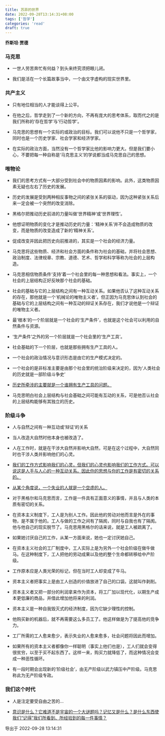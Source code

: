 ```yaml
---
title: 苏菲的世界
date: 2022-09-28T13:14:31+08:00
tags: ['哲学']
categories: 'read'
draft: true
---
```


**乔斯坦·贾德**


### 马克思

* 一世人劳苦奔忙有何益？到头来终究须把眼儿闭。

* 我们是活在一个长篇故事当中，一个由文字虚构的现实世界里。


### 共产主义

* 只有地位相当的人才能谈得上公平。

* 在他之后，哲学走到了一个新的方向，不再有庞大的思考体系，取而代之的是我们所称的‘存在哲学’与‘行动哲学’。

* 马克思的思想有一个实际的或政治的目标。我们可以说他不只是一个哲学家，同时也是一个历史学家、社会学家和经济学家。

* 在实际的政治方面，当然没有一个哲学家比他的影响力更大。但是我们要小心，不要把每一种自称是‘马克思主义’的学说都当成马克思自己的思想。


### 唯物论

* 我们的思考方式有一大部分受到社会中的物质因素的影响。此外，这类物质因素无疑也左右了历史的发展。

* 历史的发展是受到两种相反事物之间的紧张关系的驱动，因为这种紧张关系后来一定会被一个突然的改变消除。

* 黑格尔把推动历史前进的力量叫做‘世界精神’或‘世界理性’。

* 他想证明物质的变化才是推动历史的力量：‘精神关系’并不会造成物质的改变，而是物质的改变造成了新的‘精神关系’。

* 促成改变并因此把历史向前推进的，其实是一个社会的经济力量。

* 马克思将这些物质、经济和社会方面的条件称为社会的基础，并将社会思想、政治制度、法律规章、宗教、道德、艺术、哲学和科学等称为社会的上层构造。

* 马克思相信物质条件‘支持’着一个社会里的每一种思想和看法。事实上，一个社会的上层结构正好反映那个社会的基础。

* 社会的基础与它的上层结构之间有一种互动关系。如果他否认了这种互动关系的存在，那他就是一个‘机械论的唯物主义者’。但正因为马克思体认到社会的基础与它的上层结构之间有一种互动的辩证关系存在，我们才说他是一个辩证的唯物主义者。

* 最‘根本’的一个阶层就是一个社会的‘生产条件’，也就是这个社会可以利用的自然条件与资源。

* ‘生产条件’之外的另一个阶层就是一个社会里的‘生产工具’。

* 社会基础的下一个阶层，也就是那些拥有生产工具的人。

* 一个社会的政治情况与意识形态是由它的生产模式决定的。

* 一个社会的是非标准主要是由那个社会里的统治阶级来决定的，因为‘人类社会的历史就是一部阶级斗争史’

* [历史所牵涉的主要就是一个谁拥有生产工具的问题。]()

* 马克思明白社会上层结构与社会基础之间可能有互动的关系，可是他否认社会的上层结构能够有其独立的历史。


### 阶级斗争

* 人与自然之间有一种互动或‘辩证’的关系

* 当人改造大自然时他本身也被改造了。

* 人在工作时，就是在干涉大自然并影响大自然，可是在这个过程中，大自然同时也干涉人类并影响他们的心灵。

* [我们的工作方式影响我们的心灵，但我们的心灵也影响我们的工作方式。可以说这是人手与人心的一种互动关系。因此你的思想与你的工作是有密切的关系的。]()

* [从某个角度说，一个失业的人就是一个空虚的人。]()

* 对于黑格尔和马克思而言，工作是一件具有正面意义的事情，并且与人类的本质有密切的关系。

* 在资本主义制度下，工人是为别人工作。因此他的劳动对他而言是外在的事物，是不属于他的。工人与做的工作之间有了隔阂，同时与自我也有了隔阂。他与他自己的现实脱节了。马克思用黑格尔的话来说，就是工人被疏离了。

* 如果她讨厌自己的工作，从某一方面来说，她也一定讨厌她自己。

* 在资本主义社会的工厂制度中，工人实际上是为另外一个社会阶级在做牛做马。在这种制度下，工人把他的劳动成果以及他的整个生命都转移给中产阶级。

* 工作原本应是人类光荣的标记，但在当时工人却变成了牛马。

* 资本主义者把事实上是由工人创造的价值放进了自己的口袋。这就叫作剥削。

* 资本主义者又把一部分的利润拿来作为资本，将工厂加以现代化，以期生产成本更低廉的商品，并借此增加他将来的利润。

* 资本主义是一种自我毁灭式的经济制度，因为它缺少理性的控制。

* 他购买新的机器后，就不再需要这么多员工了。他这样做是为了提高他的竞争力。

* 工厂所需的工人愈来愈少，表示失业的人愈来愈多，社会问题将因此而增加。

* 如果所有的资本主义者都像你一样聪明（事实上他们也是），工人们就会变得很贫穷，以至于买不起东西了。这样一来，购买力就降低了，而这种情况会变成一种恶性循环。

* 有一段时期会出现新的‘阶级社会’，由无产阶级以武力镇压中产阶级。马克思称此为无产阶级专政。


### 我们这个时代

* 人是注定要受自由之苦的…

* [意识是什么？它难道不是宇宙的一个大谜题吗？记忆又是什么？是什么东西使我们“记得”我们所看到、所经验到的每一件事情？ ]()


导出于 2022-09-28 13:14:31

